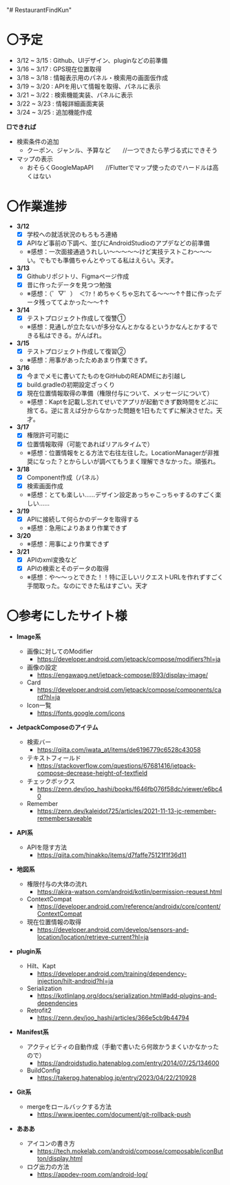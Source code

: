 "# RestaurantFindKun"

# **〇予定**
+ 3/12 ~ 3/15 : Github、UIデザイン、pluginなどの前準備
+ 3/16 ~ 3/17 : GPS現在位置取得
+ 3/18 ~ 3/18 : 情報表示用のパネル・検索用の画面仮作成
+ 3/19 ~ 3/20 : APIを用いて情報を取得、パネルに表示
+ 3/21 ~ 3/22 : 検索機能実装、パネルに表示
+ 3/22 ~ 3/23 : 情報詳細画面実装
+ 3/24 ~ 3/25 : 追加機能作成

**□できれば**
+ 検索条件の追加
    - クーポン、ジャンル、予算など　　//一つできたら芋づる式にできそう
+ マップの表示
    - おそらくGoogleMapAPI　　//Flutterでマップ使ったのでハードルは高くはない

# **〇作業進捗**
+ **3/12**
    - [x] 学校への就活状況のもろもろ連絡
    - [x] APIなど事前の下調べ、並びにAndroidStudioのアプデなどの前準備
    - ※感想：一次面接通過うれしい～～～～～けど実技テストこわ～～～い。でもでも準備ちゃんとやってる私はえらい。天才。
+ **3/13**
    - [x] Githubリポジトリ、Figmaページ作成
    - [x] 昔に作ったデータを見つつ勉強
    - ※感想：（゜▽゜）　＜ﾜｧ！めちゃくちゃ忘れてる～～～↑↑昔に作ったデータ残っててよかった～～↑↑
+ **3/14**
    - [x] テストプロジェクト作成して復讐①
    - ※感想：見通しが立たないが多分なんとかなるというかなんとかするできる私はできる。がんばれ。
+ **3/15**
    - [x] テストプロジェクト作成して復習②
    - ※感想：用事があったためあまり作業できず。
+ **3/16**
    - [x] 今までメモに書いてたものをGitHubのREADMEにお引越し
    - [x] build.gradleの初期設定ざっくり
    - [x] 現在位置情報取得の準備（権限付与について、メッセージについて）
    - ※感想：Kaptを記載し忘れてせいでアプリが起動できず数時間をどぶに捨てる。逆に言えば分からなかった問題を1日もたてずに解決させた。天才。
+ **3/17**
    - [x] 権限許可可能に
    - [x] 位置情報取得（可能であればリアルタイムで）
    - ※感想：位置情報をとる方法で右往左往した。LocationManagerが非推奨になった？とからしいが調べてもうまく理解できなかった。頑張れ。
+ **3/18**
    - [x] Component作成（パネル）
    - [x] 検索画面作成
    - ※感想：とても楽しい……デザイン設定あっちゃこっちゃするのすごく楽しい……
+ **3/19**
    - [x] APIに接続して何らかのデータを取得する
    - ※感想：急用によりあまり作業できず
+ **3/20**
    - ※感想：用事により作業できず
+ **3/21**
    - [x] APIのxml変換など
    - [x] APIの検索とそのデータの取得
    - ※感想：や～～っとできた！！特に正しいリクエストURLを作れずすごく手間取った。なのにできた私はすごい。天才

# **〇参考にしたサイト様**
+ **Image系**
    - 画像に対してのModifier
        - https://developer.android.com/jetpack/compose/modifiers?hl=ja
    - 画像の設定
        - https://engawapg.net/jetpack-compose/893/display-image/
    - Card
        - https://developer.android.com/jetpack/compose/components/card?hl=ja
    - Icon一覧
        - https://fonts.google.com/icons

+ **JetpackComposeのアイテム**
    - 検索バー
        - https://qiita.com/iwata_at/items/de6196779c6528c43058
    - テキストフィールド
        - https://stackoverflow.com/questions/67681416/jetpack-compose-decrease-height-of-textfield
    - チェックボックス
        - https://zenn.dev/joo_hashi/books/f646fb076f58dc/viewer/e6bc40
    - Remember
        - https://zenn.dev/kaleidot725/articles/2021-11-13-jc-remember-remembersaveable

+ **API系**
    - APIを隠す方法
        - https://qiita.com/hinakko/items/d7faffe75121f1f36d11

+ **地図系**
    - 権限付与の大体の流れ
        - https://akira-watson.com/android/kotlin/permission-request.html
    - ContextCompat
        - https://developer.android.com/reference/androidx/core/content/ContextCompat
    - 現在位置情報の取得
        - https://developer.android.com/develop/sensors-and-location/location/retrieve-current?hl=ja

+ **plugin系**
    - Hilt、Kapt
        - https://developer.android.com/training/dependency-injection/hilt-android?hl=ja
    - Serialization
        - https://kotlinlang.org/docs/serialization.html#add-plugins-and-dependencies
    - Retrofit2
        - https://zenn.dev/joo_hashi/articles/366e5cb9b44794

+ **Manifest系**
    - アクティビティの自動作成（手動で書いたら何故かうまくいかなかったので）
        - https://androidstudio.hatenablog.com/entry/2014/07/25/134600
    - BuildConfig
        - https://takerpg.hatenablog.jp/entry/2023/04/22/210928

+ **Git系**
    - mergeをロールバックする方法
        - https://www.ipentec.com/document/git-rollback-push

+ **あああ**
    - アイコンの書き方
        - https://tech.mokelab.com/android/compose/composable/iconButton/display.html
    - ログ出力の方法
        - https://appdev-room.com/android-log/  
